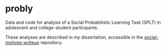 # probly

Data and code for analysis of a Social Probabilistic Learning Task (SPLT) in adolescent and college-student participants.

These analyses are described in my dissertation, accessible in the [social-motives-writeup](https://github.com/jflournoy/social-motives-rl-writeup) repository.
